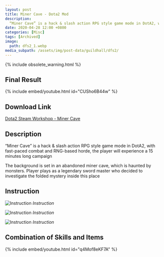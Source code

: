 ```yaml
---
layout: post
title: Miner Cave - Dota2 Mod
description: 
  “Miner Cave” is a hack & slash action RPG style game mode in DotA2, with fast-paced combat and RNG-based horde, the player will experience a 15 minutes long campaign
date: 2020-04-28 12:00 +0800
categories: [Misc]
tags: [Archived]
image:
  path: dfs2_1.webp
media_subpath: /assets/img/post-data/guildhall/dfs2/
---
```


{% include obsolete_warning.html %}

## Final Result
{% include embed/youtube.html id="CUSho6B44w" %}

## Download Link
[Dota2 Steam Workshop - Miner Cave]

## Description
“Miner Cave” is a hack & slash action RPG style game mode in DotA2, with fast-paced combat and RNG-based horde, the player will experience a 15 minutes long campaign

The background is set in an abandoned miner cave, which is haunted by monsters. Player plays as a legendary sword master who decided to investigate the folded mystery inside this place

## Instruction
![Instruction](dfs2_2.webp)
_Instruction_

![Instruction](dfs2_3.webp)
_Instruction_

![Instruction](dfs2_4.webp)
_Instruction_

## Combination of Skills and Items
{% include embed/youtube.html id="q4Mof8eKF7A" %}


[Dota2 Steam Workshop - Miner Cave]: https://steamcommunity.com/sharedfiles/filedetails/?id=1970764203


